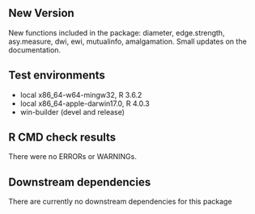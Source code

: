 ## New Version
New functions included in the package: diameter, edge.strength, asy.measure, dwi, ewi, mutualinfo, amalgamation. Small updates on the documentation.

## Test environments
* local x86_64-w64-mingw32, R 3.6.2
* local x86_64-apple-darwin17.0, R 4.0.3
* win-builder (devel and release)

## R CMD check results
There were no ERRORs or WARNINGs.

## Downstream dependencies
There are currently no downstream dependencies for this package
